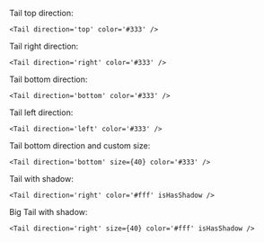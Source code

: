 Tail top direction:

    <Tail direction='top' color='#333' />

Tail right direction:

    <Tail direction='right' color='#333' />
    
Tail bottom direction:

    <Tail direction='bottom' color='#333' />  
         
Tail left direction:

    <Tail direction='left' color='#333' />    
    
Tail bottom direction and custom size:

    <Tail direction='bottom' size={40} color='#333' />
        
Tail with shadow:

    <Tail direction='right' color='#fff' isHasShadow />
            
Big Tail with shadow:

    <Tail direction='right' size={40} color='#fff' isHasShadow />

